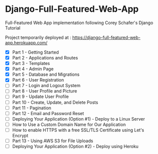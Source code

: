 # Django-Full-Featured-Web-App
Full-Featured Web App implementation following Corey Schafer's Django Tutorial

Project temporarily deployed at : https://django-full-featured-web-app.herokuapp.com/


- [x] Part 1 - Getting Started
- [x] Part 2 - Applications and Routes
- [x] Part 3 - Templates
- [x] Part 4 - Admin Page
- [x] Part 5 - Database and Migrations
- [x] Part 6 - User Registration
- [ ] Part 7 - Login and Logout System
- [ ] Part 8 - User Profile and Picture
- [ ] Part 9 - Update User Profile
- [ ] Part 10 - Create, Update, and Delete Posts
- [ ] Part 11 - Pagination
- [ ] Part 12 - Email and Password Reset
- [ ] Deploying Your Application (Option #1) - Deploy to a Linux Server
- [ ] How to Use a Custom Domain Name for Our Application
- [ ] How to enable HTTPS with a free SSL/TLS Certificate using Let's Encrypt
- [ ] Part 13 - Using AWS S3 for File Uploads
- [ ] Deploying Your Application (Option #2) - Deploy using Heroku